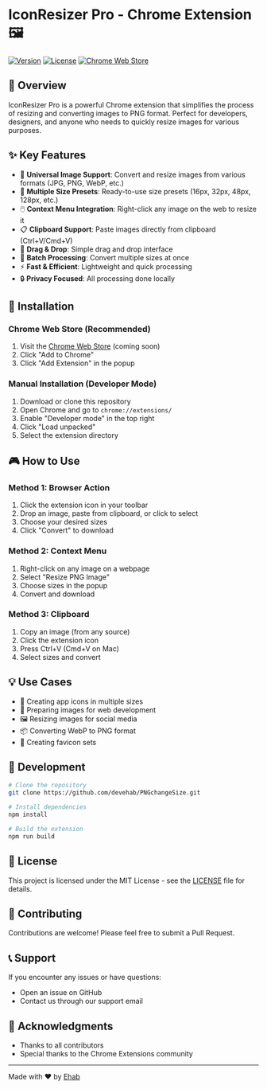 # IconResizer Pro - Chrome Extension 🖼️

[![Version](https://img.shields.io/badge/version-1.1.0-brightgreen.svg)](https://github.com/devehab/PNGchangeSize)
[![License](https://img.shields.io/badge/License-MIT-blue.svg)](LICENSE)
[![Chrome Web Store](https://img.shields.io/badge/Chrome-Extension-green.svg)](https://chrome.google.com/webstore)

## 🎯 Overview

IconResizer Pro is a powerful Chrome extension that simplifies the process of resizing and converting images to PNG format. Perfect for developers, designers, and anyone who needs to quickly resize images for various purposes.

## ✨ Key Features

- 🔄 **Universal Image Support**: Convert and resize images from various formats (JPG, PNG, WebP, etc.)
- 📏 **Multiple Size Presets**: Ready-to-use size presets (16px, 32px, 48px, 128px, etc.)
- 🖱️ **Context Menu Integration**: Right-click any image on the web to resize it
- 📋 **Clipboard Support**: Paste images directly from clipboard (Ctrl+V/Cmd+V)
- 🎯 **Drag & Drop**: Simple drag and drop interface
- 💾 **Batch Processing**: Convert multiple sizes at once
- ⚡ **Fast & Efficient**: Lightweight and quick processing
- 🔒 **Privacy Focused**: All processing done locally

## 🚀 Installation

### Chrome Web Store (Recommended)
1. Visit the [Chrome Web Store](https://chrome.google.com/webstore) (coming soon)
2. Click "Add to Chrome"
3. Click "Add Extension" in the popup

### Manual Installation (Developer Mode)
1. Download or clone this repository
2. Open Chrome and go to `chrome://extensions/`
3. Enable "Developer mode" in the top right
4. Click "Load unpacked"
5. Select the extension directory

## 🎮 How to Use

### Method 1: Browser Action
1. Click the extension icon in your toolbar
2. Drop an image, paste from clipboard, or click to select
3. Choose your desired sizes
4. Click "Convert" to download

### Method 2: Context Menu
1. Right-click on any image on a webpage
2. Select "Resize PNG Image"
3. Choose sizes in the popup
4. Convert and download

### Method 3: Clipboard
1. Copy an image (from any source)
2. Click the extension icon
3. Press Ctrl+V (Cmd+V on Mac)
4. Select sizes and convert

## 💡 Use Cases

- 📱 Creating app icons in multiple sizes
- 🎨 Preparing images for web development
- 🖼️ Resizing images for social media
- 📦 Converting WebP to PNG format
- 🎯 Creating favicon sets

## 🔧 Development

```bash
# Clone the repository
git clone https://github.com/devehab/PNGchangeSize.git

# Install dependencies
npm install

# Build the extension
npm run build
```

## 📝 License

This project is licensed under the MIT License - see the [LICENSE](LICENSE) file for details.

## 🤝 Contributing

Contributions are welcome! Please feel free to submit a Pull Request.

## 📞 Support

If you encounter any issues or have questions:
- Open an issue on GitHub
- Contact us through our support email

## 🙏 Acknowledgments

- Thanks to all contributors
- Special thanks to the Chrome Extensions community

---
Made with ❤️ by [Ehab](https://github.com/devehab)
